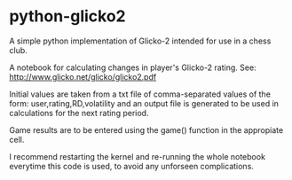 # python-glicko2
A simple python implementation of Glicko-2 intended for use in a chess club.

A notebook for calculating changes in player's Glicko-2 rating. See: http://www.glicko.net/glicko/glicko2.pdf

Initial values are taken from a txt file of comma-separated values of the form: user,rating,RD,volatility and an output file is generated to be used in calculations for the next rating period.

Game results are to be entered using the game() function in the appropiate cell.

I recommend restarting the kernel and re-running the whole notebook everytime this code is used, to avoid any unforseen complications.
